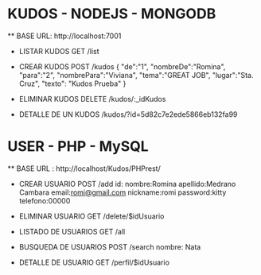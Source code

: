 KUDOS - NODEJS - MONGODB
=========================
** BASE URL: http://localhost:7001
* LISTAR KUDOS
GET
/list

* CREAR KUDOS 
POST
/kudos
{
	"de":"1",
	"nombreDe":"Romina",
	"para":"2",
	"nombrePara":"Viviana",
	"tema":"GREAT JOB",
	"lugar":"Sta. Cruz",
	"texto": "Kudos Prueba"
}

* ELIMINAR KUDOS
DELETE
/kudos/:_idKudos

* DETALLE DE UN KUDOS
/kudos/?id=5d82c7e2ede5866eb132fa99


USER - PHP - MySQL
==================
** BASE URL : http://localhost/Kudos/PHPrest/
* CREAR USUARIO
POST
/add
id:
nombre:Romina
apellido:Medrano Cambara
email:romi@gmail.com
nickname:romi
password:kitty
telefono:00000



* ELIMINAR USUARIO
GET
/delete/$idUsuario

* LISTADO DE USUARIOS
GET
/all

* BUSQUEDA DE USUARIOS
POST
/search
nombre: Nata


* DETALLE DE USUARIO
GET
/perfil/$idUsuario



